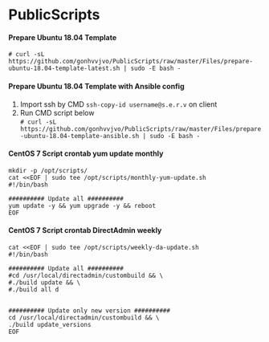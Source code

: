 # PublicScripts
#### Prepare Ubuntu 18.04 Template
`# curl -sL https://github.com/gonhvvjvo/PublicScripts/raw/master/Files/prepare-ubuntu-18.04-template-latest.sh | sudo -E bash -`
#### Prepare Ubuntu 18.04 Template with Ansible config
1. Import ssh by CMD `ssh-copy-id username@s.e.r.v` on client
2. Run CMD script below  
`# curl -sL https://github.com/gonhvvjvo/PublicScripts/raw/master/Files/prepare-ubuntu-18.04-template-ansible.sh | sudo -E bash -`
#### CentOS 7 Script crontab yum update monthly
```
mkdir -p /opt/scripts/
cat <<EOF | sudo tee /opt/scripts/monthly-yum-update.sh
#!/bin/bash

########## Update all ##########
yum update -y && yum upgrade -y && reboot
EOF
```
#### CentOS 7 Script crontab DirectAdmin weekly
```
cat <<EOF | sudo tee /opt/scripts/weekly-da-update.sh
#!/bin/bash

########## Update all ##########
#cd /usr/local/directadmin/custombuild && \
#./build update && \
#./build all d


########## Update only new version ##########
cd /usr/local/directadmin/custombuild && \
./build update_versions
EOF
```